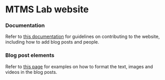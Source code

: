 # MTMS Lab website

### Documentation

Refer to [this documentation](https://csb5-page.github.io/documentation/) for guidelines on contributing to the website, including how to add blog posts and people.

### Blog post elements

Refer to [this page](https://csb5-page.github.io/elements/) for examples on how to format the text, images and videos in the blog posts.